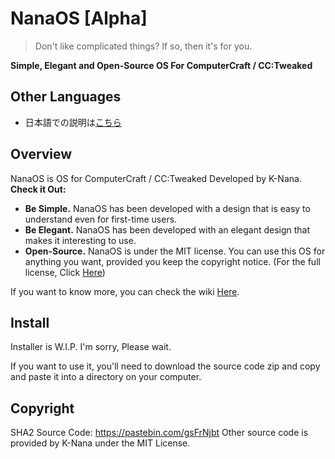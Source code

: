 # NanaOS [Alpha]
> Don't like complicated things? If so, then it's for you.

**Simple, Elegant and Open-Source OS For ComputerCraft / CC:Tweaked**
## Other Languages
- 日本語での説明は[こちら](README_JP.md)

## Overview
NanaOS is OS for ComputerCraft / CC:Tweaked Developed by K-Nana. **Check it Out:**
- **Be Simple.** NanaOS has been developed with a design that is easy to understand even for first-time users.
- **Be Elegant.** NanaOS has been developed with an elegant design that makes it interesting to use.
- **Open-Source.** NanaOS is under the MIT license. You can use this OS for anything you want, provided you keep the copyright notice. (For the full license, Click [Here](LICENSE))

If you want to know more, you can check the wiki [Here](https://github.com/k-nanairo/NanaOS/wiki).

## Install
Installer is W.I.P. I'm sorry, Please wait.

If you want to use it, you'll need to download the source code zip and copy and paste it into a directory on your computer.

## Copyright
SHA2 Source Code: https://pastebin.com/gsFrNjbt
Other source code is provided by K-Nana under the MIT License.
